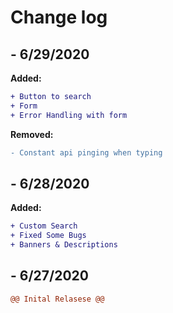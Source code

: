 # Change log

## - 6/29/2020

**Added:**
```diff
+ Button to search
+ Form
+ Error Handling with form
```

**Removed:**
```diff
- Constant api pinging when typing
```

## - 6/28/2020

**Added:**
```diff
+ Custom Search
+ Fixed Some Bugs
+ Banners & Descriptions
```

## - 6/27/2020
```diff
@@ Inital Relasese @@
```